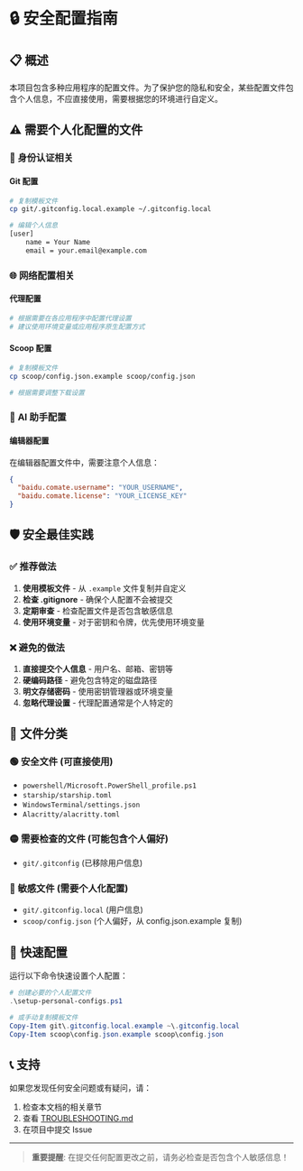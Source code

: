 # 🔒 安全配置指南

## 📋 概述

本项目包含多种应用程序的配置文件。为了保护您的隐私和安全，某些配置文件包含个人信息，不应直接使用，需要根据您的环境进行自定义。

## ⚠️ 需要个人化配置的文件

### 🔑 **身份认证相关**

#### Git 配置
```bash
# 复制模板文件
cp git/.gitconfig.local.example ~/.gitconfig.local

# 编辑个人信息
[user]
    name = Your Name
    email = your.email@example.com
```

### 🌐 **网络配置相关**

#### 代理配置
```bash
# 根据需要在各应用程序中配置代理设置
# 建议使用环境变量或应用程序原生配置方式
```

#### Scoop 配置
```bash
# 复制模板文件
cp scoop/config.json.example scoop/config.json

# 根据需要调整下载设置
```

### 🤖 **AI 助手配置**

#### 编辑器配置
在编辑器配置文件中，需要注意个人信息：

```json
{
  "baidu.comate.username": "YOUR_USERNAME",
  "baidu.comate.license": "YOUR_LICENSE_KEY"
}
```

## 🛡️ 安全最佳实践

### ✅ **推荐做法**

1. **使用模板文件** - 从 `.example` 文件复制并自定义
2. **检查 .gitignore** - 确保个人配置不会被提交
3. **定期审查** - 检查配置文件是否包含敏感信息
4. **使用环境变量** - 对于密钥和令牌，优先使用环境变量

### ❌ **避免的做法**

1. **直接提交个人信息** - 用户名、邮箱、密钥等
2. **硬编码路径** - 避免包含特定的磁盘路径
3. **明文存储密码** - 使用密钥管理器或环境变量
4. **忽略代理设置** - 代理配置通常是个人特定的

## 📁 文件分类

### 🟢 **安全文件** (可直接使用)
- `powershell/Microsoft.PowerShell_profile.ps1`
- `starship/starship.toml`
- `WindowsTerminal/settings.json`
- `Alacritty/alacritty.toml`

### 🟡 **需要检查的文件** (可能包含个人偏好)
- `git/.gitconfig` (已移除用户信息)

### 🔴 **敏感文件** (需要个人化配置)
- `git/.gitconfig.local` (用户信息)
- `scoop/config.json` (个人偏好，从 config.json.example 复制)

## 🚀 快速配置

运行以下命令快速设置个人配置：

```powershell
# 创建必要的个人配置文件
.\setup-personal-configs.ps1

# 或手动复制模板文件
Copy-Item git\.gitconfig.local.example ~\.gitconfig.local
Copy-Item scoop\config.json.example scoop\config.json
```

## 📞 支持

如果您发现任何安全问题或有疑问，请：

1. 检查本文档的相关章节
2. 查看 [TROUBLESHOOTING.md](TROUBLESHOOTING.md)
3. 在项目中提交 Issue

---

> **重要提醒**: 在提交任何配置更改之前，请务必检查是否包含个人敏感信息！